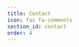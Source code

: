 ```yaml
---
title: Contact
icon: fas fa-comments
section_id: contact
order: 4
---
```


<div class="col text-center">
  
</div>